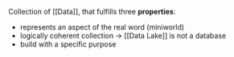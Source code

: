 Collection of [[Data]], that fulfills three **properties**: 
- represents an aspect of the real word (miniworld)
- logically coherent collection $\to$ [[Data Lake]] is not a database
- build with a specific purpose


